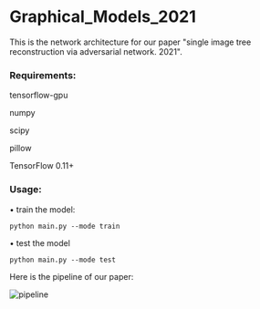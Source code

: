 # Graphical_Models_2021

This is the network architecture for our paper "single image tree reconstruction via adversarial network. 2021".

### Requirements:
tensorflow-gpu

numpy

scipy

pillow

TensorFlow 0.11+

### Usage:
$\bullet$ train the model:
```
python main.py --mode train
```
$\bullet$ test the model
```
python main.py --mode test
```

Here is the pipeline of our paper:

![pipeline](https://github.com/RyuZhihao123/Graphical_Models_2021/blob/main/overview.png)
